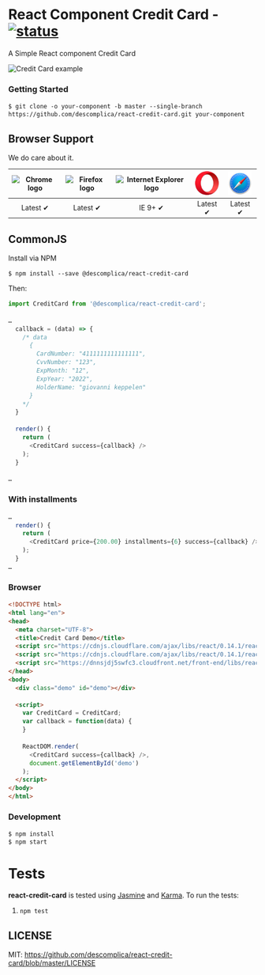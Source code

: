 # React Component Credit Card - [![status](https://circleci.com/gh/descomplica/react-credit-card.svg?style=shield&circle-token=75e1e9d1d6f61f23169223cd11c261a3328b26d7)](https://circleci.com/gh/descomplica/react-credit-card)

A Simple React component Credit Card

![Credit Card example](https://cloud.githubusercontent.com/assets/602111/10577543/e33e37ea-764a-11e5-830d-1d7f1a8d24c2.png)

### Getting Started

```shell
$ git clone -o your-component -b master --single-branch https://github.com/descomplica/react-credit-card.git your-component
```

## Browser Support

We do care about it.

| <img src="https://raw.githubusercontent.com/alrra/browser-logos/master/chrome/chrome_64x64.png" width="48px" height="48px" alt="Chrome logo"> | <img src="https://raw.githubusercontent.com/alrra/browser-logos/master/firefox/firefox_64x64.png" width="48px" height="48px" alt="Firefox logo"> | <img src="https://raw.githubusercontent.com/alrra/browser-logos/master/internet-explorer/internet-explorer_64x64.png" width="48px" height="48px" alt="Internet Explorer logo"> | <img src="https://raw.githubusercontent.com/alrra/browser-logos/master/opera/opera_64x64.png" width="48px" height="48px" alt="Opera logo"> | <img src="https://raw.githubusercontent.com/alrra/browser-logos/master/safari/safari_64x64.png" width="48px" height="48px" alt="Safari logo"> |
|:---:|:---:|:---:|:---:|:---:|
| Latest ✔ | Latest ✔ | IE 9+ ✔ | Latest ✔ | Latest ✔ |

## CommonJS

Install via NPM

```shell
$ npm install --save @descomplica/react-credit-card
```

Then:

```js
import CreditCard from '@descomplica/react-credit-card';

…
  callback = (data) => {
    /* data
      {
        CardNumber: "4111111111111111",
        CvvNumber: "123",
        ExpMonth: "12",
        ExpYear: "2022",
        HolderName: "giovanni keppelen"
      }
    */
  }

  render() {
    return (
      <CreditCard success={callback} />
    );
  }

…
```

### With installments
```js
…
  render() {
    return (
      <CreditCard price={200.00} installments={6} success={callback} />
    );
  }
…
```

### Browser

```html
<!DOCTYPE html>
<html lang="en">
<head>
  <meta charset="UTF-8">
  <title>Credit Card Demo</title>
  <script src="https://cdnjs.cloudflare.com/ajax/libs/react/0.14.1/react-with-addons.min.js" ></script>
  <script src="https://cdnjs.cloudflare.com/ajax/libs/react/0.14.1/react-dom.min.js"></script>
  <script src="https://dnnsjdj5swfc3.cloudfront.net/front-end/libs/react-credit-card.js"></script>
</head>
<body>
  <div class="demo" id="demo"></div>

  <script>
    var CreditCard = CreditCard;
    var callback = function(data) {
    }

    ReactDOM.render(
      <CreditCard success={callback} />,
      document.getElementById('demo')
    );
  </script>
</body>
</html>
```

### Development
```shell
$ npm install
$ npm start
```

# Tests
**react-credit-card** is tested using [Jasmine](http://jasmine.github.io/) and [Karma](http://karma-runner.github.io/0.13/index.html). To run the tests:

1. `npm test`

## LICENSE

MIT: https://github.com/descomplica/react-credit-card/blob/master/LICENSE
